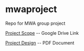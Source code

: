 # mwaproject
Repo for MWA group project

[Project Scope](https://docs.google.com/document/d/1s9Bn0TH2xuZs4W-NqPbNSikIlJhqbWPWSWe8sjiJXBw/edit?usp=sharing) -- Google Drive Link

[Project Design](Design.pdf) -- PDF Document

